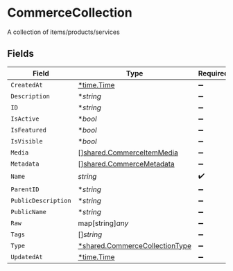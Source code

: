 # CommerceCollection

A collection of items/products/services


## Fields

| Field                                                                                  | Type                                                                                   | Required                                                                               | Description                                                                            |
| -------------------------------------------------------------------------------------- | -------------------------------------------------------------------------------------- | -------------------------------------------------------------------------------------- | -------------------------------------------------------------------------------------- |
| `CreatedAt`                                                                            | [*time.Time](https://pkg.go.dev/time#Time)                                             | :heavy_minus_sign:                                                                     | N/A                                                                                    |
| `Description`                                                                          | **string*                                                                              | :heavy_minus_sign:                                                                     | N/A                                                                                    |
| `ID`                                                                                   | **string*                                                                              | :heavy_minus_sign:                                                                     | N/A                                                                                    |
| `IsActive`                                                                             | **bool*                                                                                | :heavy_minus_sign:                                                                     | N/A                                                                                    |
| `IsFeatured`                                                                           | **bool*                                                                                | :heavy_minus_sign:                                                                     | N/A                                                                                    |
| `IsVisible`                                                                            | **bool*                                                                                | :heavy_minus_sign:                                                                     | N/A                                                                                    |
| `Media`                                                                                | [][shared.CommerceItemMedia](../../../pkg/models/shared/commerceitemmedia.md)          | :heavy_minus_sign:                                                                     | N/A                                                                                    |
| `Metadata`                                                                             | [][shared.CommerceMetadata](../../../pkg/models/shared/commercemetadata.md)            | :heavy_minus_sign:                                                                     | N/A                                                                                    |
| `Name`                                                                                 | *string*                                                                               | :heavy_check_mark:                                                                     | N/A                                                                                    |
| `ParentID`                                                                             | **string*                                                                              | :heavy_minus_sign:                                                                     | N/A                                                                                    |
| `PublicDescription`                                                                    | **string*                                                                              | :heavy_minus_sign:                                                                     | N/A                                                                                    |
| `PublicName`                                                                           | **string*                                                                              | :heavy_minus_sign:                                                                     | N/A                                                                                    |
| `Raw`                                                                                  | map[string]*any*                                                                       | :heavy_minus_sign:                                                                     | N/A                                                                                    |
| `Tags`                                                                                 | []*string*                                                                             | :heavy_minus_sign:                                                                     | N/A                                                                                    |
| `Type`                                                                                 | [*shared.CommerceCollectionType](../../../pkg/models/shared/commercecollectiontype.md) | :heavy_minus_sign:                                                                     | N/A                                                                                    |
| `UpdatedAt`                                                                            | [*time.Time](https://pkg.go.dev/time#Time)                                             | :heavy_minus_sign:                                                                     | N/A                                                                                    |
